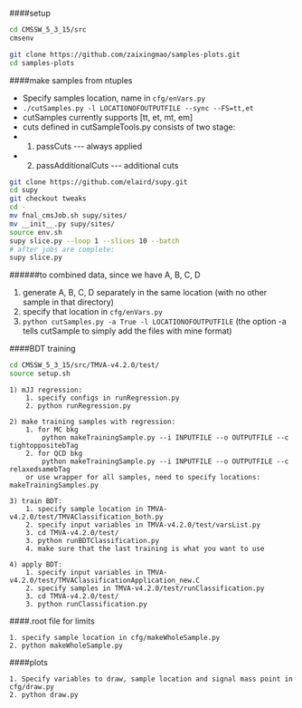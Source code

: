####setup
```bash
cd CMSSW_5_3_15/src
cmsenv

git clone https://github.com/zaixingmao/samples-plots.git
cd samples-plots

```

####make samples from ntuples
* Specify samples location, name in `cfg/enVars.py`
* `./cutSamples.py -l LOCATIONOFOUTPUTFILE --sync --FS=tt,et`
* cutSamples currently supports [tt, et, mt, em]
* cuts defined in cutSampleTools.py consists of two stage:
* 1) passCuts --- always applied 
* 2) passAdditionalCuts --- additional cuts 

```bash
git clone https://github.com/elaird/supy.git
cd supy
git checkout tweaks
cd -
mv fnal_cmsJob.sh supy/sites/
mv __init__.py supy/sites/
source env.sh
supy slice.py --loop 1 --slices 10 --batch
# after jobs are complete:
supy slice.py
```

######to combined data, since we have A, B, C, D
1. generate A, B, C, D separately in the same location
 (with no other sample in that directory)
2. specify that location in `cfg/enVars.py`
3. `python cutSamples.py -a True -l LOCATIONOFOUTPUTFILE`
 (the option -a tells cutSample to simply add the files with mine format)

####BDT training
```bash
cd CMSSW_5_3_15/src/TMVA-v4.2.0/test/
source setup.sh
```

```
1) mJJ regression:
    1. specify configs in runRegression.py
    2. python runRegression.py

2) make training samples with regression:
    1. for MC bkg
        python makeTrainingSample.py --i INPUTFILE --o OUTPUTFILE --c tightoppositebTag
    2. for QCD bkg
        python makeTrainingSample.py --i INPUTFILE --o OUTPUTFILE --c relaxedsamebTag
    or use wrapper for all samples, need to specify locations: makeTrainingSamples.py

3) train BDT:
    1. specify sample location in TMVA-v4.2.0/test/TMVAClassification_both.py
    2. specify input variables in TMVA-v4.2.0/test/varsList.py
    3. cd TMVA-v4.2.0/test/
    3. python runBDTClassification.py
    4. make sure that the last training is what you want to use

4) apply BDT:
    1. specify input variables in TMVA-v4.2.0/test/TMVAClassificationApplication_new.C
    2. specify samples in TMVA-v4.2.0/test/runClassification.py
    3. cd TMVA-v4.2.0/test/
    3. python runClassification.py
```

####.root file for limits
```
1. specify sample location in cfg/makeWholeSample.py
2. python makeWholeSample.py
```

####plots
```
1. Specify variables to draw, sample location and signal mass point in cfg/draw.py
2. python draw.py
```